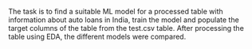 The task is to find a suitable ML model for a processed table with information about auto loans in India, train the model and populate the target columns of the table from the test.csv table. After processing the table using EDA, the different models were compared. 
